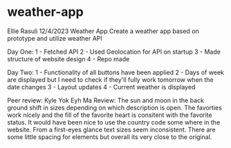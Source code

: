 # weather-app

Ellie Rasuli
12/4/2023
Weather App
Create a weather app based on prototype and utilize weather API

Day One: 
1 - Fetched API
2 - Used Geolocation for API on startup
3 - Made structure of website design
4 - Repo made

Day Two:
1 - Functionality of all buttons have been applied
2 - Days of week are displayed but I need to check if they'll fully work tomorrow when the date changes
3 - Layout updates
4 - Current weather is displayed

Peer review: Kyle Yok Eyh Ma
Review: The sun and moon in the back ground shift in sizes depending on which description is open. The favorties work nicely and the fill of the favorite heart is consitent with the favorite status. It would have been nice to use the country code some where in the website. From a first-eyes glance text sizes seem inconsistent. There are some little spacing for elements but overall its very close to the original. 
